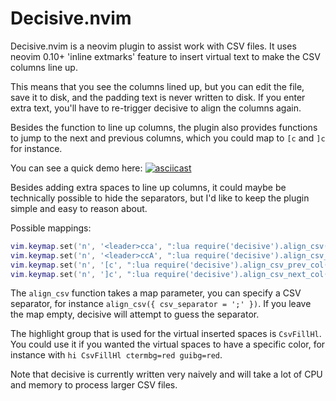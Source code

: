 # Decisive.nvim

Decisive.nvim is a neovim plugin to assist work with CSV files. It uses neovim 0.10+ 'inline extmarks' feature to insert virtual text to make the CSV columns line up.

This means that you see the columns lined up, but you can edit the file, save it to disk, and the padding text is never written to disk. If you enter extra text, you'll have to re-trigger decisive to align the columns again.

Besides the function to line up columns, the plugin also provides functions to jump to the next and previous columns, which you could map to `[c` and `]c` for instance.

You can see a quick demo here:
[![asciicast](https://asciinema.org/a/UUILNVHx1BORR9Ujvb3kLRAh5.svg)](https://asciinema.org/a/UUILNVHx1BORR9Ujvb3kLRAh5)

Besides adding extra spaces to line up columns, it could maybe be technically possible to hide the separators, but I'd like to keep the plugin simple and easy to reason about.

Possible mappings:
```lua
vim.keymap.set('n', '<leader>cca', ":lua require('decisive').align_csv({})<cr>", {desc="align CSV", silent=true})
vim.keymap.set('n', '<leader>ccA', ":lua require('decisive').align_csv_clear({})<cr>", {desc="align CSV clear", silent=true})
vim.keymap.set('n', '[c', ":lua require('decisive').align_csv_prev_col()<cr>", {desc="align CSV prev col", silent=true})
vim.keymap.set('n', ']c', ":lua require('decisive').align_csv_next_col()<cr>", {desc="align CSV next col", silent=true})
```

The `align_csv` function takes a map parameter, you can specify a CSV separator, for instance `align_csv({ csv_separator = ';' })`. If you leave the map empty, decisive will attempt to guess the separator.

The highlight group that is used for the virtual inserted spaces is `CsvFillHl`. You could use it if you wanted the virtual spaces to have a specific color, for instance with `hi CsvFillHl ctermbg=red guibg=red`.

Note that decisive is currently written very naively and will take a lot of CPU and memory to process larger CSV files.

